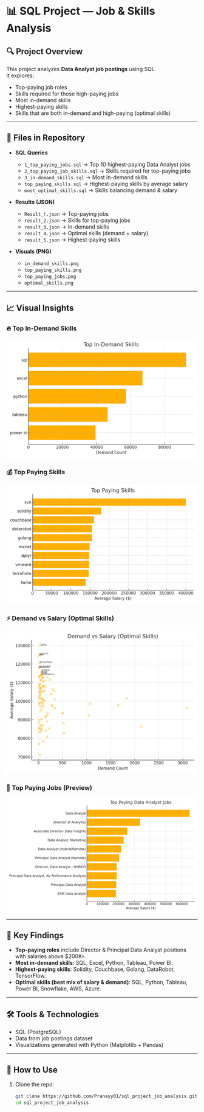 # 📊 SQL Project — Job & Skills Analysis  

## 🔍 Project Overview  
This project analyzes **Data Analyst job postings** using SQL.  
It explores:  
- Top-paying job roles  
- Skills required for those high-paying jobs  
- Most in-demand skills  
- Highest-paying skills  
- Skills that are both in-demand and high-paying (optimal skills)  

---

## 📂 Files in Repository  
- **SQL Queries**
  - `1_top_paying_jobs.sql` → Top 10 highest-paying Data Analyst jobs  
  - `2_top_paying_job_skills.sql` → Skills required for top-paying jobs  
  - `3_in-demand_skills.sql` → Most in-demand skills  
  - `top_paying_skills.sql` → Highest-paying skills by average salary  
  - `most_optimal_skills.sql` → Skills balancing demand & salary  

- **Results (JSON)**  
  - `Result_!.json` → Top-paying jobs  
  - `result_2.json` → Skills for top-paying jobs  
  - `result_3.json` → In-demand skills  
  - `result_4.json` → Optimal skills (demand + salary)  
  - `result_5.json` → Highest-paying skills  

- **Visuals (PNG)**  
  - `in_demand_skills.png`  
  - `top_paying_skills.png`  
  - `top_paying_jobs.png`  
  - `optimal_skills.png`  

---

## 📈 Visual Insights  

### 🔥 Top In-Demand Skills  
![Top In-Demand Skills](top_in_demand_skills.png)  

### 💰 Top Paying Skills  
![Top Paying Skills](top_paying_skills.png)  

### ⚡ Demand vs Salary (Optimal Skills)  
![Demand vs Salary](demand_vs_salary_scatter.png)  

### 🎯 Top Paying Jobs (Preview)  
![Top Paying Jobs](top_paying_jobs.png)  

---

## 🧾 Key Findings  
- **Top-paying roles** include Director & Principal Data Analyst positions with salaries above \$200K+.  
- **Most in-demand skills**: SQL, Excel, Python, Tableau, Power BI.  
- **Highest-paying skills**: Solidity, Couchbase, Golang, DataRobot, TensorFlow.  
- **Optimal skills (best mix of salary & demand)**: SQL, Python, Tableau, Power BI, Snowflake, AWS, Azure.  

---

## 🛠 Tools & Technologies  
- SQL (PostgreSQL)  
- Data from job postings dataset  
- Visualizations generated with Python (Matplotlib + Pandas)  

---

## 🚀 How to Use  
1. Clone the repo:  
   ```bash
   git clone https://github.com/Pranayy01/sql_project_job_analysis.git
   cd sql_project_job_analysis
